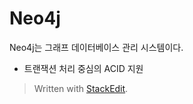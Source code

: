 # Neo4j

Neo4j는 그래프 데이터베이스 관리 시스템이다. 

* 트랜잭션 처리 중심의 ACID 지원

> Written with [StackEdit](https://stackedit.io/).
<!--stackedit_data:
eyJoaXN0b3J5IjpbLTE0NjQwNjQ4NzJdfQ==
-->